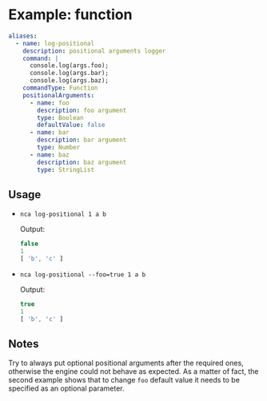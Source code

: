 # Example: function

```yml
aliases:
  - name: log-positional
    description: positional arguments logger
    command: |
      console.log(args.foo);
      console.log(args.bar);
      console.log(args.baz);
    commandType: Function
    positionalArguments:
      - name: foo
        description: foo argument
        type: Boolean
        defaultValue: false
      - name: bar
        description: bar argument
        type: Number
      - name: baz
        description: baz argument
        type: StringList
```

     
## Usage

- ```
  nca log-positional 1 a b
  ```

  Output:

  ```js
  false
  1
  [ 'b', 'c' ]
  ```

- ```
  nca log-positional --foo=true 1 a b
  ```

  Output:

  ```js
  true
  1
  [ 'b', 'c' ]
  ```

## Notes

Try to always put optional positional arguments after the required ones, otherwise the engine could not behave as expected. As a matter of fact, the second example shows that to change `foo` default value it needs to be specified as an optional parameter.
